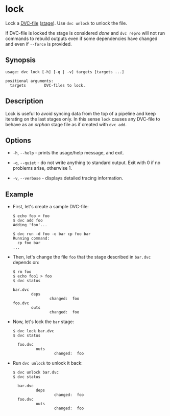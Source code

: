 # lock

Lock a [DVC-file](/doc/user-guide/dvc-file-format)
([stage](/doc/commands-reference/run)). Use `dvc unlock` to unlock the file.

If DVC-file is locked the stage is considered _done_ and `dvc repro` will not
run commands to rebuild outputs even if some dependencies have changed and even
if `--force` is provided.

## Synopsis

```usage
usage: dvc lock [-h] [-q | -v] targets [targets ...]

positional arguments:
  targets        DVC-files to lock.
```

## Description

Lock is useful to avoid syncing data from the top of a pipeline and keep
iterating on the last stages only. In this sense `lock` causes any DVC-file to
behave as an _orphan_ stage file as if created with `dvc add`.

## Options

- `-h`, `--help` - prints the usage/help message, and exit.

- `-q`, `--quiet` - do not write anything to standard output. Exit with 0 if no
  problems arise, otherwise 1.

- `-v`, `--verbose` - displays detailed tracing information.

## Example

- First, let's create a sample DVC-file:

  ```dvc
  $ echo foo > foo
  $ dvc add foo
  Adding 'foo'...

  $ dvc run -d foo -o bar cp foo bar
  Running command:
    cp foo bar
  ...
  ```

- Then, let's change the file `foo` that the stage described in `bar.dvc`
  depends on:

  ```dvc
  $ rm foo
  $ echo foo1 > foo
  $ dvc status

  bar.dvc
          deps
                  changed:  foo
  foo.dvc
          outs
                  changed:  foo
  ```

- Now, let's lock the `bar` stage:

  ```dvc
  $ dvc lock bar.dvc
  $ dvc status

    foo.dvc
            outs
                    changed:  foo
  ```

- Run `dvc unlock` to unlock it back:

  ```dvc
  $ dvc unlock bar.dvc
  $ dvc status

    bar.dvc
            deps
                    changed:  foo
    foo.dvc
            outs
                    changed:  foo
  ```

